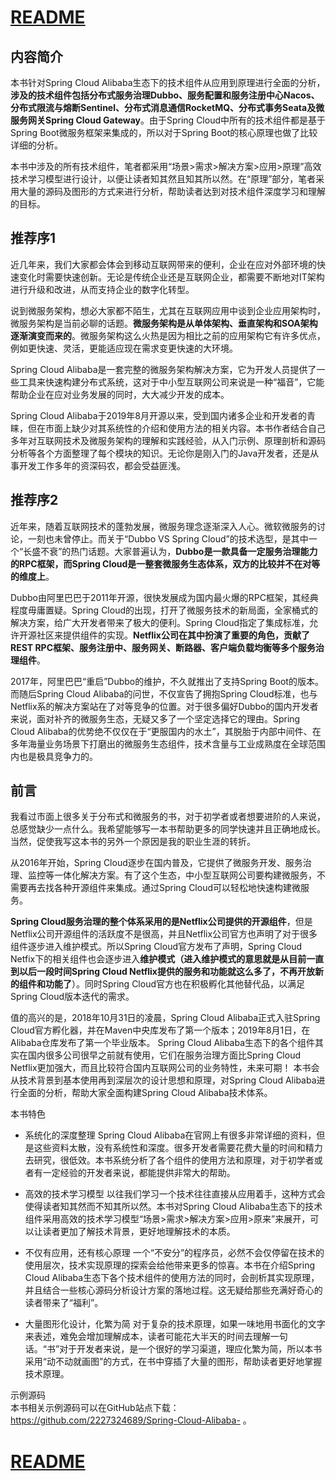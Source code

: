 
# [README](../README.md "回到 README")

## 内容简介
本书针对Spring Cloud Alibaba生态下的技术组件从应用到原理进行全面的分析，**涉及的技术组件包括分布式服务治理Dubbo、服务配置和服务注册中心Nacos、分布式限流与熔断Sentinel、分布式消息通信RocketMQ、分布式事务Seata及微服务网关Spring Cloud Gateway**。由于Spring Cloud中所有的技术组件都是基于Spring Boot微服务框架来集成的，所以对于Spring Boot的核心原理也做了比较详细的分析。

本书中涉及的所有技术组件，笔者都采用“场景>需求>解决方案>应用>原理”高效技术学习模型进行设计，以便让读者知其然且知其所以然。在“原理”部分，笔者采用大量的源码及图形的方式来进行分析，帮助读者达到对技术组件深度学习和理解的目标。
    

## 推荐序1

近几年来，我们大家都会体会到移动互联网带来的便利，企业在应对外部环境的快速变化时需要快速创新。无论是传统企业还是互联网企业，都需要不断地对IT架构进行升级和改进，从而支持企业的数字化转型。

说到微服务架构，想必大家都不陌生，尤其在互联网应用中谈到企业应用架构时，微服务架构是当前必聊的话题。**微服务架构是从单体架构、垂直架构和SOA架构逐渐演变而来的**。微服务架构这么火热是因为相比之前的应用架构它有许多优点，例如更快速、灵活，更能适应现在需求变更快速的大环境。

Spring Cloud Alibaba是一套完整的微服务架构解决方案，它为开发人员提供了一些工具来快速构建分布式系统，这对于中小型互联网公司来说是一种“福音”，它能帮助企业在应对业务发展的同时，大大减少开发的成本。

Spring Cloud Alibaba于2019年8月开源以来，受到国内诸多企业和开发者的青睐，但在市面上缺少对其系统性的介绍和使用方法的相关内容。本书作者结合自己多年对互联网技术及微服务架构的理解和实践经验，从入门示例、原理剖析和源码分析等各个方面整理了每个模块的知识。无论你是刚入门的Java开发者，还是从事开发工作多年的资深码农，都会受益匪浅。
    

## 推荐序2

近年来，随着互联网技术的蓬勃发展，微服务理念逐渐深入人心。微软微服务的讨论，一刻也未曾停止。而关于“Dubbo VS Spring Cloud”的技术选型，是其中一个“长盛不衰”的热门话题。大家普遍认为，**Dubbo是一款具备一定服务治理能力的RPC框架，而Spring Cloud是一整套微服务生态体系，双方的比较并不在对等的维度上**。

Dubbo由阿里巴巴于2011年开源，很快发展成为国内最火爆的RPC框架，其经典程度毋庸置疑。Spring Cloud的出现，打开了微服务技术的新局面，全家桶式的解决方案，给广大开发者带来了极大的便利。Spring Cloud指定了集成标准，允许开源社区来提供组件的实现。**Netflix公司在其中扮演了重要的角色，贡献了REST RPC框架、服务注册中、服务网关、断路器、客户端负载均衡等多个服务治理组件**。

2017年，阿里巴巴“重启”Dubbo的维护，不久就推出了支持Spring Boot的版本。而随后Spring Cloud Alibaba的问世，不仅宣告了拥抱Spring Cloud标准，也与Netflix系的解决方案站在了对等竞争的位置。对于很多偏好Dubbo的国内开发者来说，面对补齐的微服务生态，无疑又多了一个坚定选择它的理由。Spring Cloud Alibaba的优势绝不仅仅在于“更服国内的水土”，其脱胎于内部中间件、在多年海量业务场景下打磨出的微服务生态组件，技术含量与工业成熟度在全球范围内也是极具竞争力的。

## 前言

我看过市面上很多关于分布式和微服务的书，对于初学者或者想要进阶的人来说，总感觉缺少一点什么。我希望能够写一本书帮助更多的同学快速并且正确地成长。当然，促使我写这本书的另外一个原因是我的职业生涯的转折。
   
从2016年开始，Spring Cloud逐步在国内普及，它提供了微服务开发、服务治理、监控等一体化解决方案。有了这个生态，中小型互联网公司要构建微服务，不需要再去找各种开源组件来集成。通过Spring Cloud可以轻松地快速构建微服务。

**Spring Cloud服务治理的整个体系采用的是Netflix公司提供的开源组件**，但是Netflix公司开源组件的活跃度不是很高，并且Netflix公司官方也声明了对于很多组件逐步进入维护模式。所以Spring Cloud官方发布了声明，Spring Cloud Netfix下的相关组件也会逐步进入**维护模式（进入维护模式的意思就是从目前一直到以后一段时间Spring Cloud Netflix提供的服务和功能就这么多了，不再开放新的组件和功能了**）。同时Spring Cloud官方也在积极孵化其他替代品，以满足Spring Cloud版本迭代的需求。

值的高兴的是，2018年10月31日的凌晨，Spring Cloud Alibaba正式入驻Spring Cloud官方孵化器，并在Maven中央库发布了第一个版本；2019年8月1日，在Alibaba仓库发布了第一个毕业版本。
    Spring Cloud Alibaba生态下的各个组件其实在国内很多公司很早之前就有使用，它们在服务治理方面比Spring Cloud Netflix更加强大，而且比较符合国内互联网公司的业务特性，未来可期！
    本书会从技术背景到基本使用再到深层次的设计思想和原理，对Spring Cloud Alibaba进行全面的分析，帮助大家全面构建Spring Cloud Alibaba技术体系。


本书特色
* 系统化的深度整理
Spring Cloud Alibaba在官网上有很多非常详细的资料，但是这些资料太散，没有系统性和深度。很多开发者需要花费大量的时间和精力去研究，很低效。本书系统分析了各个组件的使用方法和原理，对于初学者或者有一定经验的开发者来说，都能提供非常大的帮助。

*  高效的技术学习模型
以往我们学习一个技术往往直接从应用着手，这种方式会使得读者知其然而不知其所以然。本书对Spring Cloud Alibaba生态下的技术组件采用高效的技术学习模型“场景>需求>解决方案>应用>原来”来展开，可以让读者更加了解技术背景，更好地理解技术的本质。

* 不仅有应用，还有核心原理
一个“不安分”的程序员，必然不会仅停留在技术的使用层次，技术实现原理的探索会给他带来更多的惊喜。本书在介绍Spring Cloud Alibaba生态下各个技术组件的使用方法的同时，会剖析其实现原理，并且结合一些核心源码分析设计方案的落地过程。这无疑给那些充满好奇心的读者带来了“福利”。

* 大量图形化设计，化繁为简
对于复杂的技术原理，如果一味地用书面化的文字来表述，难免会增加理解成本，读者可能花大半天的时间去理解一句话。“书”对于开发者来说，是一个很好的学习渠道，理应化繁为简，所以本书采用“动不动就画图”的方式，在书中穿插了大量的图形，帮助读者更好地掌握技术原理。
    
示例源码    
本书相关示例源码可以在GitHub站点下载：https://github.com/2227324689/Spring-Cloud-Alibaba- 。



# [README](../README.md "回到 README")

